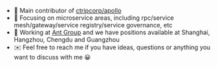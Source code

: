 - 👬 Main contributor of [ctripcorp/apollo](https://github.com/ctripcorp/apollo)
- 🔭 Focusing on microservice areas, including rpc/service mesh/gateway/service registry/service governance, etc
- 🏬 Working at [Ant Group](https://www.antgroup.com/) and we have positions available at Shanghai, Hangzhou, Chengdu and Guangzhou
- ✉️ Feel free to reach me if you have ideas, questions or anything you want to discuss with me 😀
